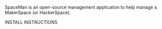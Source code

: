 SpaceMan is an open-source management application to help manage a MakerSpace
(or HackerSpace).


INSTALL INSTRUCTIONS

